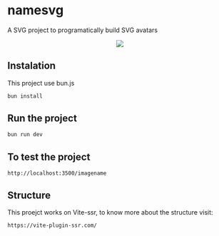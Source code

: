 # namesvg
A SVG project to programatically build SVG avatars
<p align="center">
  <img src="https://user-images.githubusercontent.com/11979969/148960820-6f3dafc8-49c8-4dc1-aeeb-888bc49e8177.gif" />
</p>


## Instalation

This project use bun.js

```bash
bun install
```

## Run the project

```bash
bun run dev
```

## To test the project

`http://localhost:3500/imagename`

## Structure

This proejct works on Vite-ssr, to know more about the structure visit: 

`https://vite-plugin-ssr.com/`
